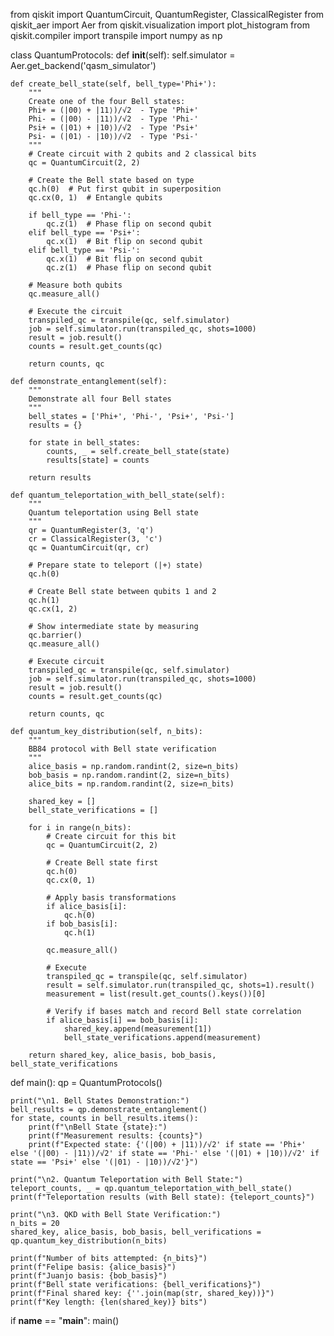 from qiskit import QuantumCircuit, QuantumRegister, ClassicalRegister
from qiskit_aer import Aer
from qiskit.visualization import plot_histogram
from qiskit.compiler import transpile
import numpy as np

class QuantumProtocols:
    def __init__(self):
        self.simulator = Aer.get_backend('qasm_simulator')
    
    def create_bell_state(self, bell_type='Phi+'):
        """
        Create one of the four Bell states:
        Phi+ = (|00⟩ + |11⟩)/√2  - Type 'Phi+'
        Phi- = (|00⟩ - |11⟩)/√2  - Type 'Phi-'
        Psi+ = (|01⟩ + |10⟩)/√2  - Type 'Psi+'
        Psi- = (|01⟩ - |10⟩)/√2  - Type 'Psi-'
        """
        # Create circuit with 2 qubits and 2 classical bits
        qc = QuantumCircuit(2, 2)
        
        # Create the Bell state based on type
        qc.h(0)  # Put first qubit in superposition
        qc.cx(0, 1)  # Entangle qubits
        
        if bell_type == 'Phi-':
            qc.z(1)  # Phase flip on second qubit
        elif bell_type == 'Psi+':
            qc.x(1)  # Bit flip on second qubit
        elif bell_type == 'Psi-':
            qc.x(1)  # Bit flip on second qubit
            qc.z(1)  # Phase flip on second qubit
            
        # Measure both qubits
        qc.measure_all()
        
        # Execute the circuit
        transpiled_qc = transpile(qc, self.simulator)
        job = self.simulator.run(transpiled_qc, shots=1000)
        result = job.result()
        counts = result.get_counts(qc)
        
        return counts, qc
    
    def demonstrate_entanglement(self):
        """
        Demonstrate all four Bell states
        """
        bell_states = ['Phi+', 'Phi-', 'Psi+', 'Psi-']
        results = {}
        
        for state in bell_states:
            counts, _ = self.create_bell_state(state)
            results[state] = counts
            
        return results
    
    def quantum_teleportation_with_bell_state(self):
        """
        Quantum teleportation using Bell state
        """
        qr = QuantumRegister(3, 'q')
        cr = ClassicalRegister(3, 'c')
        qc = QuantumCircuit(qr, cr)
        
        # Prepare state to teleport (|+⟩ state)
        qc.h(0)
        
        # Create Bell state between qubits 1 and 2
        qc.h(1)
        qc.cx(1, 2)
        
        # Show intermediate state by measuring
        qc.barrier()
        qc.measure_all()
        
        # Execute circuit
        transpiled_qc = transpile(qc, self.simulator)
        job = self.simulator.run(transpiled_qc, shots=1000)
        result = job.result()
        counts = result.get_counts(qc)
        
        return counts, qc
    
    def quantum_key_distribution(self, n_bits):
        """
        BB84 protocol with Bell state verification
        """
        alice_basis = np.random.randint(2, size=n_bits)
        bob_basis = np.random.randint(2, size=n_bits)
        alice_bits = np.random.randint(2, size=n_bits)
        
        shared_key = []
        bell_state_verifications = []
        
        for i in range(n_bits):
            # Create circuit for this bit
            qc = QuantumCircuit(2, 2)
            
            # Create Bell state first
            qc.h(0)
            qc.cx(0, 1)
            
            # Apply basis transformations
            if alice_basis[i]:
                qc.h(0)
            if bob_basis[i]:
                qc.h(1)
            
            qc.measure_all()
            
            # Execute
            transpiled_qc = transpile(qc, self.simulator)
            result = self.simulator.run(transpiled_qc, shots=1).result()
            measurement = list(result.get_counts().keys())[0]
            
            # Verify if bases match and record Bell state correlation
            if alice_basis[i] == bob_basis[i]:
                shared_key.append(measurement[1])
                bell_state_verifications.append(measurement)
        
        return shared_key, alice_basis, bob_basis, bell_state_verifications

def main():
    qp = QuantumProtocols()
    
    print("\n1. Bell States Demonstration:")
    bell_results = qp.demonstrate_entanglement()
    for state, counts in bell_results.items():
        print(f"\nBell State {state}:")
        print(f"Measurement results: {counts}")
        print(f"Expected state: {'(|00⟩ + |11⟩)/√2' if state == 'Phi+' else '(|00⟩ - |11⟩)/√2' if state == 'Phi-' else '(|01⟩ + |10⟩)/√2' if state == 'Psi+' else '(|01⟩ - |10⟩)/√2'}")
    
    print("\n2. Quantum Teleportation with Bell State:")
    teleport_counts, _ = qp.quantum_teleportation_with_bell_state()
    print(f"Teleportation results (with Bell state): {teleport_counts}")
    
    print("\n3. QKD with Bell State Verification:")
    n_bits = 20
    shared_key, alice_basis, bob_basis, bell_verifications = qp.quantum_key_distribution(n_bits)
    
    print(f"Number of bits attempted: {n_bits}")
    print(f"Felipe basis: {alice_basis}")
    print(f"Juanjo basis: {bob_basis}")
    print(f"Bell state verifications: {bell_verifications}")
    print(f"Final shared key: {''.join(map(str, shared_key))}")
    print(f"Key length: {len(shared_key)} bits")

if __name__ == "__main__":
    main()
